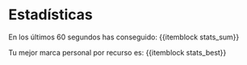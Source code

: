 # Estadísticas

En los últimos 60 segundos has conseguido: {{itemblock stats_sum}}

Tu mejor marca personal por recurso es: {{itemblock stats_best}}